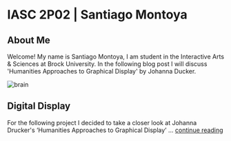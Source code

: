 # IASC 2P02 | Santiago Montoya 

## About Me

Welcome! My name is Santiago Montoya, I am student in the Interactive Arts & Sciences at Brock University. In the following blog post I will discuss 'Humanities Approaches to Graphical Display' by Johanna Ducker.

![brain](https://user-images.githubusercontent.com/35467248/36999028-df9ba106-208c-11e8-86de-855b6bfba346.jpg)


## Digital Display 

For the following project I decided to take a closer look at Johanna Drucker's ‘Humanities Approaches to Graphical Display’ ... [continue reading](blog.md)

